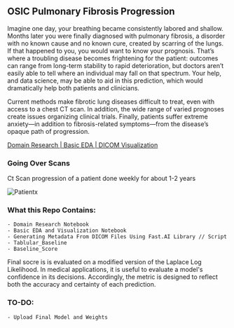 ## OSIC Pulmonary Fibrosis Progression


Imagine one day, your breathing became consistently labored and shallow. Months later you were finally diagnosed with pulmonary fibrosis, a disorder with no known cause and no known cure, created by scarring of the lungs. If that happened to you, you would want to know your prognosis. That’s where a troubling disease becomes frightening for the patient: outcomes can range from long-term stability to rapid deterioration, but doctors aren’t easily able to tell where an individual may fall on that spectrum. Your help, and data science, may be able to aid in this prediction, which would dramatically help both patients and clinicians.

Current methods make fibrotic lung diseases difficult to treat, even with access to a chest CT scan. In addition, the wide range of varied prognoses create issues organizing clinical trials. Finally, patients suffer extreme anxiety—in addition to fibrosis-related symptoms—from the disease’s opaque path of progression.

[Domain Research | Basic EDA | DICOM Visualization](https://www.kaggle.com/tkrsh09/domain-research-basic-eda-dicom-visualization)
### Going Over Scans

Ct Scan progression of a patient done weekly for about  1-2 years  

![Patientx](files/1.gif)


### What this Repo Contains:

	- Domain Research Notebook
	- Basic EDA and Visualization Notebook
	- Generating Metadata From DICOM Files Using Fast.AI Library // Script
	- Tablular_Baseline   
	- Baseline_Score     

Final socre is  is evaluated on a modified version of the Laplace Log Likelihood. In medical applications, it is useful to evaluate a model's confidence in its decisions. Accordingly, the metric is designed to reflect both the accuracy and certainty of each prediction.



### TO-DO:

	- Upload Final Model and Weights
	

